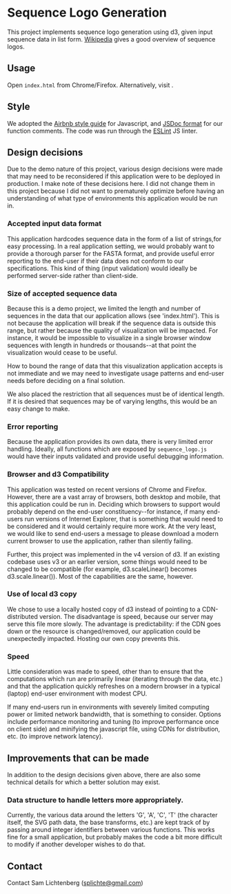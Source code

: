 # Sequence Logo Generation

This project implements sequence logo generation using d3, given input sequence data in list form. [Wikipedia](http://en.wikipedia.org/wiki/Sequence_logo) gives a good overview of sequence logos.

## Usage

Open `index.html` from Chrome/Firefox. Alternatively, visit [](http://samlichtenberg.com/static/sequence_logo).

## Style

We adopted the [Airbnb style guide](https://github.com/airbnb/javascript) for Javascript, and [JSDoc format](http://usejsdoc.org/) for our function comments. The code was run through the [ESLint](http://eslint.org/) JS linter.

## Design decisions

Due to the demo nature of this project, various design decisions were made that may need to be reconsidered if this application were to be deployed in production. I make note of these decisions here. I did not change them in this project because I did not want to prematurely optimize before having an understanding of what type of environments this application would be run in.

### Accepted input data format

This application hardcodes sequence data in the form of a list of strings,for easy processing. In a real application setting, we would probably want to provide a thorough parser for the FASTA format, and provide useful error reporting to the end-user if their data does not conform to our specifications. This kind of thing (input validation) would ideally be performed server-side rather than client-side.

### Size of accepted sequence data

Because this is a demo project, we limited the length and number of sequences in the data that our application allows (see 'index.html'). This is not because the application will break if the sequence data is outside this range, but rather because the quality of visualization will be impacted. For instance, it would be impossible to visualize in a single browser window sequences with length in hundreds or thousands--at that point the visualization would cease to be useful.

How to bound the range of data that this visualization application accepts is not immediate and we may need to investigate usage patterns and end-user needs before deciding on a final solution.

We also placed the restriction that all sequences must be of identical length. If it is desired that sequences may be of varying lengths, this would be an easy change to make.

### Error reporting

Because the application provides its own data, there is very limited error handling. Ideally, all functions which are exposed by `sequence_logo.js` would have their inputs validated and provide useful debugging information.

### Browser and d3 Compatibility

This application was tested on recent versions of Chrome and Firefox. However, there are a vast array of browsers, both desktop and mobile, that this application could be run in. Deciding which browsers to support would probably depend on the end-user constituency--for instance, if many end-users run versions of Internet Explorer, that is something that would need to be considered and it would certainly require more work. At the very least, we would like to send end-users a message to please download a modern current browser to use the application, rather than silently failing.

Further, this project was implemented in the v4 version of d3. If an existing codebase uses v3 or an earlier version, some things would need to be changed to be compatible (for example, d3.scaleLinear() becomes d3.scale.linear()). Most of the capabilities are the same, however.

### Use of local d3 copy

We chose to use a locally hosted copy of d3 instead of pointing to a CDN-distributed version. The disadvantage is speed, because our server may serve this file more slowly. The advantage is predictability: if the CDN goes down or the resource is changed/removed, our application could be unexpectedly impacted. Hosting our own copy prevents this.

### Speed

Little consideration was made to speed, other than to ensure that the computations which run are primarily linear (iterating through the data, etc.) and that the application quickly refreshes on a modern browser in a typical (laptop) end-user environment with modest CPU.

If many end-users run in environments with severely limited computing power or limited network bandwidth, that is something to consider. Options include performance monitoring and tuning (to improve performance once on client side) and minifying the javascript file, using CDNs for distribution, etc. (to improve network latency).

## Improvements that can be made

In addition to the design decisions given above, there are also some technical details for which a better solution may exist.

### Data structure to handle letters more appropriately. 

Currently, the various data around the letters 'G', 'A', 'C', 'T' (the character itself, the SVG path data, the base transforms, etc.) are  kept track of by passing around integer identifiers between various functions. This works fine for a small application, but probably makes the code a bit more difficult to modify if another developer wishes to do that.

## Contact

Contact Sam Lichtenberg (splichte@gmail.com)
